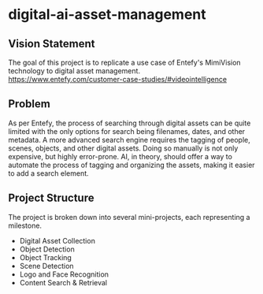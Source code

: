 # digital-ai-asset-management

## Vision Statement
The goal of this project is to replicate a use case of Entefy's MimiVision technology to digital asset management. https://www.entefy.com/customer-case-studies/#videointelligence

## Problem
As per Entefy, the process of searching through digital assets can be quite limited with the only options for search being filenames, dates, and other metadata. A more advanced search engine requires the tagging of people, scenes, objects, and other digital assets. Doing so manually is not only expensive, but highly error-prone. AI, in theory, should offer a way to automate the process of tagging and organizing the assets, making it easier to add a search element.

## Project Structure

The project is broken down into several mini-projects, each representing a milestone.
  * Digital Asset Collection
  * Object Detection
  * Object Tracking
  * Scene Detection
  * Logo and Face Recognition
  * Content Search & Retrieval
